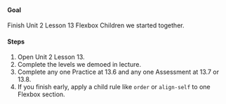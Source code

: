 #### Goal

Finish Unit 2 Lesson 13 Flexbox Children we started together.

#### Steps

1. Open Unit 2 Lesson 13.
2. Complete the levels we demoed in lecture.
3. Complete any one Practice at 13.6 and any one Assessment at 13.7 or 13.8.
4. If you finish early, apply a child rule like `order` or `align-self` to one Flexbox section.
